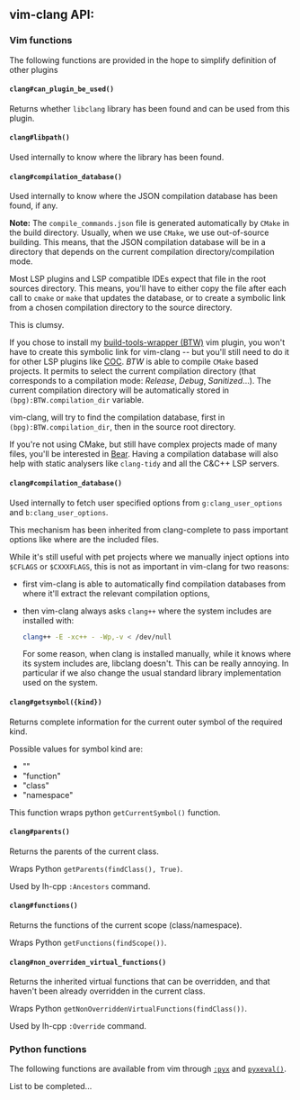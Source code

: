 vim-clang API:
--------------

### Vim functions
The following functions are provided in the hope to simplify definition of other
plugins

#### `clang#can_plugin_be_used()`
Returns whether `libclang` library has been found and can be used from this
plugin.

#### `clang#libpath()`
Used internally to know where the library has been found.

#### `clang#compilation_database()`
Used internally to know where the JSON compilation database has been found, if
any.

__Note:__ The `compile_commands.json` file is generated automatically by
`CMake` in the build directory. Usually, when we use `CMake`, we use
out-of-source building. This means, that the JSON compilation database will be
in a directory that depends on the current compilation directory/compilation
mode.

Most LSP plugins and LSP compatible IDEs expect that file in the root sources
directory. This means, you'll have to either copy the file after each call to
`cmake` or `make` that updates the database, or to create a symbolic link from
a chosen compilation directory to the source directory.

This is clumsy.

If you chose to install my
[build-tools-wrapper (BTW)](http://github.com/LucHermitte/vim-build-tools-wrapper)
vim plugin, you won't have to create this symbolic link for vim-clang -- but
you'll still need to do it for other LSP plugins like
[COC](https://github.com/neoclide/coc.nvim). _BTW_ is able to compile `CMake`
based projects. It permits to select the current compilation directory (that
corresponds to a compilation mode: _Release_, _Debug_, _Sanitized_...). The
current compilation directory will be automatically stored in
`(bpg):BTW.compilation_dir` variable.

vim-clang, will try to find the compilation database, first in
`(bpg):BTW.compilation_dir`, then in the source root directory.

If you're not using CMake, but still have complex projects made of many files,
you'll be interested in [Bear](https://github.com/rizsotto/Bear). Having a
compilation database will also help with static analysers like `clang-tidy` and
all the C&C++ LSP servers.

#### `clang#compilation_database()`
Used internally to fetch user specified options from `g:clang_user_options` and
`b:clang_user_options`.

This mechanism has been inherited from clang-complete to pass important options
like where are the included files.

While it's still useful with pet projects where we manually inject options into
`$CFLAGS` or `$CXXXFLAGS`, this is not as important in vim-clang for two
reasons:

- first vim-clang is able to automatically find compilation databases from
  where it'll extract the relevant compilation options,
- then vim-clang always asks `clang++` where the system includes are installed
  with:

    ```sh
    clang++ -E -xc++ - -Wp,-v < /dev/null
    ```

  For some reason, when clang is installed manually, while it knows where its
  system includes are, libclang doesn't. This can be really annoying. In
  particular if we also change the usual standard library implementation used
  on the system.

#### `clang#getsymbol({kind})`
Returns complete information for the current outer symbol of the required kind.

Possible values for symbol kind are:

- ""
- "function"
- "class"
- "namespace"

This function wraps python `getCurrentSymbol()` function.

#### `clang#parents()`
Returns the parents of the current class.

Wraps Python `getParents(findClass(), True)`.

Used by lh-cpp `:Ancestors` command.

#### `clang#functions()`
Returns the functions of the current scope (class/namespace).

Wraps Python `getFunctions(findScope())`.

#### `clang#non_overriden_virtual_functions()`
Returns the inherited virtual functions that can be overridden, and that
haven't been already overridden in the current class.

Wraps Python `getNonOverriddenVirtualFunctions(findClass())`.

Used by lh-cpp `:Override` command.

### Python functions
The following functions are available from vim through
[`:pyx`](http://vimhelp.appspot.com/if_pyth.txt.html#%3apyx) and
[`pyxeval()`](http://vimhelp.appspot.com/eval.txt.html#pyxeval%28%29).

List to be completed...

